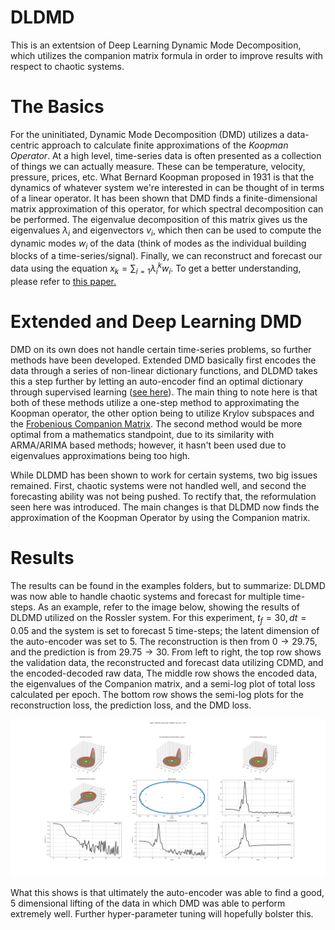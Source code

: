 # DLDMD

This is an extentsion of Deep Learning Dynamic Mode Decomposition, which utilizes the companion matrix formula in order to improve results with respect to chaotic systems.

# The Basics

For the uninitiated, Dynamic Mode Decomposition (DMD) utilizes a data-centric approach to calculate finite approximations of the _Koopman Operator_. At a high level, time-series data is often presented as a collection of things we can actually measure. These can be temperature, velocity, pressure, prices, etc. What Bernard Koopman proposed in 1931 is that the dynamics of whatever system we're interested in can be thought of in terms of a linear operator. It has been shown that DMD finds a finite-dimensional matrix approximation of this operator, for which spectral decomposition can be performed. The eigenvalue decomposition of this matrix gives us the eigenvalues $\lambda_i$ and eigenvectors $v_i$, which then can be used to compute the dynamic modes $w_i$ of the data (think of modes as the individual building blocks of a time-series/signal). Finally, we can reconstruct and forecast our data using the equation $x_k = \sum_{i=1} \lambda_i^k w_i$. To get a better understanding, please refer to [this paper.](https://flair.monash.edu.au/intranet/proceedings/piv2009/Site/CB1_Fundamentals_4_files/PIV09-0141.pdf#:~:text=The%20Dynamic%20Mode%20Decomposition%20%28DMD%29%20is%20a%20noveltechnique,equally%20to%20particle-imagevelocimetry%20data%20and%20image-based%20%EF%AC%82ow%20visualizations.)

# Extended and Deep Learning DMD
DMD on its own does not handle certain time-series problems, so further methods have been developed. Extended DMD basically first encodes the data through a series of non-linear dictionary functions, and DLDMD takes this a step further by letting an auto-encoder find an optimal dictionary through supervised learning ([see here](https://aip.scitation.org/doi/full/10.1063/5.0073893#:~:text=We%20call%20this%20method%20the%20deep%20learning%20dynamic,enable%20data-driven%20prediction%20where%20the%20standard%20DMD%20fails.)). The main thing to note here is that both of these methods utilize a one-step method to approximating the Koopman operator, the other option being to utilize Krylov subspaces and the [Frobenious Companion Matrix](https://arxiv.org/abs/1808.09557). The second method would be more optimal from a mathematics standpoint, due to its similarity with ARMA/ARIMA based methods; however, it hasn't been used due to eigenvalues approximations being too high.

While DLDMD has been shown to work for certain systems, two big issues remained. First, chaotic systems were not handled well, and second the forecasting ability was not being pushed. To rectify that, the reformulation seen here was introduced. The main changes is that DLDMD now finds the approximation of the Koopman Operator by using the Companion matrix.

# Results
The results can be found in the examples folders, but to summarize: DLDMD was now able to handle chaotic systems and forecast for multiple time-steps. As an example, refer to the image below, showing the results of DLDMD utilized on the Rossler system. For this experiment, $t_f = 30, dt = 0.05$ and the system is set to forecast 5 time-steps; the latent dimension of the auto-encoder was set to 5. The reconstruction is then from $0 \to 29.75$, and the prediction is from $29.75 \to 30$. From left to right, the top row shows the validation data, the reconstructed and forecast data utilizing CDMD, and the encoded-decoded raw data, The middle row shows the encoded data, the eigenvalues of the Companion matrix, and a semi-log plot of total loss calculated per epoch. The bottom row shows the semi-log plots for the reconstruction loss, the prediction loss, and the DMD loss.

![Image](https://github.com/PJ6451/DLDMD/blob/main/examples/rossler/rossler_tf_30_pd_5_lifted_5.png)

What this shows is that ultimately the auto-encoder was able to find a good, 5 dimensional lifting of the data in which DMD was able to perform extremely well. Further hyper-parameter tuning will hopefully bolster this.
